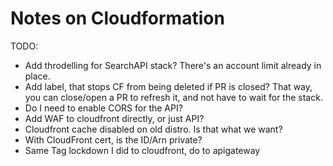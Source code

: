 # Notes on Cloudformation

TODO:

- Add throdelling for SearchAPI stack? There's an account limit already in place.
- Add label, that stops CF from being deleted if PR is closed? That way, you can close/open a PR to refresh it, and not have to wait for the stack.
- Do I need to enable CORS for the API?
- Add WAF to cloudfront directly, or just API?
- Cloudfront cache disabled on old distro. Is that what we want?
- With CloudFront cert, is the ID/Arn private?
- Same Tag lockdown I did to cloudfront, do to apigateway
